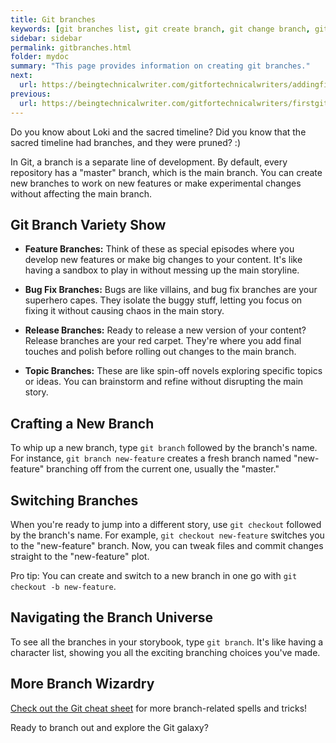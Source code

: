 ```yaml
---
title: Git branches
keywords: [git branches list, git create branch, git change branch, git checkout, git branch command, best way to manage git branches, git checkout branch, git branching strategy]
sidebar: sidebar
permalink: gitbranches.html
folder: mydoc
summary: "This page provides information on creating git branches."
next:
  url: https://beingtechnicalwriter.com/gitfortechnicalwriters/addingfiles.html
previous:
  url: https://beingtechnicalwriter.com/gitfortechnicalwriters/firstgitcommand.html
---
```


Do you know about Loki and the sacred timeline? Did you know that the sacred timeline had branches, and they were pruned? :) 

In Git, a branch is a separate line of development. By default, every repository has a "master" branch, which is the main branch. You can create new branches to work on new features or make experimental changes without affecting the main branch.

## Git Branch Variety Show

* **Feature Branches:** Think of these as special episodes where you develop new features or make big changes to your content. It's like having a sandbox to play in without messing up the main storyline.

* **Bug Fix Branches:** Bugs are like villains, and bug fix branches are your superhero capes. They isolate the buggy stuff, letting you focus on fixing it without causing chaos in the main story.

* **Release Branches:** Ready to release a new version of your content? Release branches are your red carpet. They're where you add final touches and polish before rolling out changes to the main branch.

* **Topic Branches:** These are like spin-off novels exploring specific topics or ideas. You can brainstorm and refine without disrupting the main story.

## Crafting a New Branch

To whip up a new branch, type `git branch` followed by the branch's name. For instance, `git branch new-feature` creates a fresh branch named "new-feature" branching off from the current one, usually the "master."

## Switching Branches

When you're ready to jump into a different story, use `git checkout` followed by the branch's name. For example, `git checkout new-feature` switches you to the "new-feature" branch. Now, you can tweak files and commit changes straight to the "new-feature" plot.

Pro tip: You can create and switch to a new branch in one go with `git checkout -b new-feature`.

## Navigating the Branch Universe

To see all the branches in your storybook, type `git branch`. It's like having a character list, showing you all the exciting branching choices you've made.

## More Branch Wizardry
[Check out the Git cheat sheet](/cheatsheet.md) for more branch-related spells and tricks!

Ready to branch out and explore the Git galaxy?